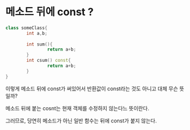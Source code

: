 # 메소드 뒤에 const ?

```cpp
class someClass{
		int a,b;
		
		int sum(){
				return a+b;
		}
		int csum() const{
				return a+b;
		}
}
```

이렇게 메소드 뒤에 const가 써있어서 반환값이 const라는 것도 아니고 대체 무슨 뜻 일까?

메소드 뒤에 붙는 cosnt는 현재 객체를 수정하지 않는다느 뜻이란다.

그러므로, 당연히 메소드가 아닌 일반 함수는 뒤에 const가 붙지 않는다.